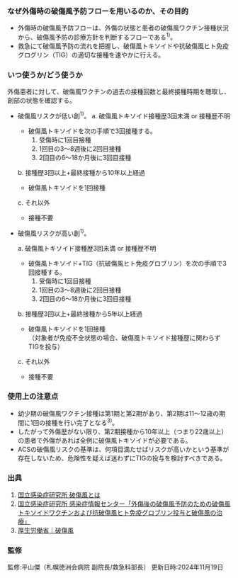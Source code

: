 ### なぜ外傷時の破傷風予防フローを用いるのか、その目的
* 外傷時の破傷風予防フローは、外傷の状態と患者の破傷風ワクチン接種状況から、破傷風予防の診療方針を判断するフローである<sup>1)</sup>。
* 救急にて破傷風予防の流れを把握し、破傷風トキソイドや抗破傷風ヒト免疫グログリン（TIG）の適切な接種を速やかに行える。

### いつ使うか/どう使うか
外傷患者に対して、破傷風ワクチンの過去の接種回数と最終接種時期を聴取し、創部の状態を確認する。

- 破傷風リスクが低い創<sup>1)</sup>。
  a. 破傷風トキソイド接種歴3回未満 or 接種歴不明  
  - 破傷風トキソイドを次の手順で3回接種する。  
    1. 受傷時に1回目接種  
    2. 1回目の3〜8週後に2回目接種  
    3. 2回目の6〜18か月後に3回目接種

  b. 接種歴3回以上+最終接種から10年以上経過
  - 破傷風トキソイドを1回接種

  c. それ以外
  - 接種不要

- 破傷風リスクが高い創<sup>1)</sup>。

  a. 破傷風トキソイド接種歴3回未満 or 接種歴不明  
  - 破傷風トキソイド+TIG（抗破傷風ヒト免疫グロブリン）を次の手順で3回接種する。  
    1. 受傷時に1回目接種  
    2. 1回目の3〜8週後に2回目接種  
    3. 2回目の6〜18か月後に3回目接種

  b. 接種歴3回以上+最終接種から5年以上経過  
  - 破傷風トキソイドを1回接種  
  （対象者が免疫不全状態の場合、破傷風トキソイド接種歴に関わらずTIGを投与）

  c. それ以外  
  - 接種不要

### 使用上の注意点
* 幼少期の破傷風ワクチン接種は第1期と第2期があり、第2期は11〜12歳の期間に1回の接種を行い完了となる<sup>3)</sup>。
* したがって外傷歴がない限り、第2期接種から10年以上（つまり22歳以上）の患者で外傷があれば全例に破傷風トキソイドが必要である。
* ACSの破傷風リスクの基準は、何項目満たせばリスクが高いかという基準が存在しないため、危険性を疑えば迷わずにTIGの投与を検討すべきである。

### 出典
1. [国立感染症研究所 破傷風とは](https://www.niid.go.jp/niid/ja/kansennohanashi/466-tetanis-info.html)
2. [国立感染症研究所 感染症情報センター「外傷後の破傷風予防のための破傷風トキソイドワクチンおよび抗破傷風ヒト免疫グロブリン投与と破傷風の治療」](https://idsc.niid.go.jp/iasr/23/263/dj2632.html)
3. [厚生労働省｜破傷風](https://www.mhlw.go.jp/stf/seisakunitsuite/bunya/kenkou_iryou/kenkou/kekkaku-kansenshou/tetanus/index.html#:~:text=%E3%83%BB%E5%88%9D%E5%9B%9E%E6%8E%A5%E7%A8%AE%EF%BC%9A%E7%94%9F%E5%BE%8C%EF%BC%92%E6%9C%88,%E3%81%AE%E6%8E%A5%E7%A8%AE%E3%82%92%E8%A1%8C%E3%81%84%E3%81%BE%E3%81%99%E3%80%82)

### 監修
監修:平山傑（札幌徳洲会病院 副院長/救急科部長）
更新日時:2024年11月19日
